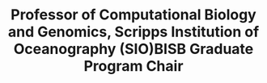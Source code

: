 ---
name: Terry Gaasterland, PhD
role: Chair
email: tgaasterland@ucsd.edu
title: ["Professor of Computational Biology and Genomics, Scripps Institution of Oceanography (SIO)", "BISB Graduate Program Chair"]
photo: terry_gaasterland.jpg
---
